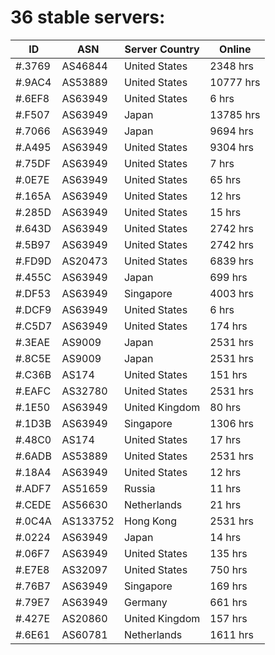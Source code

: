 # 36 stable servers:

| ID | ASN | Server Country | Online |
| ------ | ------ | ------ | ------ |
| #.3769 | AS46844 | United States | 2348 hrs |
| #.9AC4 | AS53889 | United States | 10777 hrs |
| #.6EF8 | AS63949 | United States | 6 hrs |
| #.F507 | AS63949 | Japan | 13785 hrs |
| #.7066 | AS63949 | Japan | 9694 hrs |
| #.A495 | AS63949 | United States | 9304 hrs |
| #.75DF | AS63949 | United States | 7 hrs |
| #.0E7E | AS63949 | United States | 65 hrs |
| #.165A | AS63949 | United States | 12 hrs |
| #.285D | AS63949 | United States | 15 hrs |
| #.643D | AS63949 | United States | 2742 hrs |
| #.5B97 | AS63949 | United States | 2742 hrs |
| #.FD9D | AS20473 | United States | 6839 hrs |
| #.455C | AS63949 | Japan | 699 hrs |
| #.DF53 | AS63949 | Singapore | 4003 hrs |
| #.DCF9 | AS63949 | United States | 6 hrs |
| #.C5D7 | AS63949 | United States | 174 hrs |
| #.3EAE | AS9009 | Japan | 2531 hrs |
| #.8C5E | AS9009 | Japan | 2531 hrs |
| #.C36B | AS174 | United States | 151 hrs |
| #.EAFC | AS32780 | United States | 2531 hrs |
| #.1E50 | AS63949 | United Kingdom | 80 hrs |
| #.1D3B | AS63949 | Singapore | 1306 hrs |
| #.48C0 | AS174 | United States | 17 hrs |
| #.6ADB | AS53889 | United States | 2531 hrs |
| #.18A4 | AS63949 | United States | 12 hrs |
| #.ADF7 | AS51659 | Russia | 11 hrs |
| #.CEDE | AS56630 | Netherlands | 21 hrs |
| #.0C4A | AS133752 | Hong Kong | 2531 hrs |
| #.0224 | AS63949 | Japan | 14 hrs |
| #.06F7 | AS63949 | United States | 135 hrs |
| #.E7E8 | AS32097 | United States | 750 hrs |
| #.76B7 | AS63949 | Singapore | 169 hrs |
| #.79E7 | AS63949 | Germany | 661 hrs |
| #.427E | AS20860 | United Kingdom | 157 hrs |
| #.6E61 | AS60781 | Netherlands | 1611 hrs |

